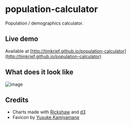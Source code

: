 population-calculator
=====================

Population / demographics calculator.

## Live demo

Available at [http://timkrief.github.io/population-calculator](http://timkrief.github.io/population-calculator)

## What does it look like

![image](https://f.cloud.github.com/assets/433707/1111791/3a81b5cc-19be-11e3-9bd3-2cc6e9d4e48f.png)

## Credits

- Charts made with [Rickshaw](https://github.com/shutterstock/rickshaw) and [d3](http://d3js.org/)
- Favicon by [Yusuke Kamiyamane](http://p.yusukekamiyamane.com/)

